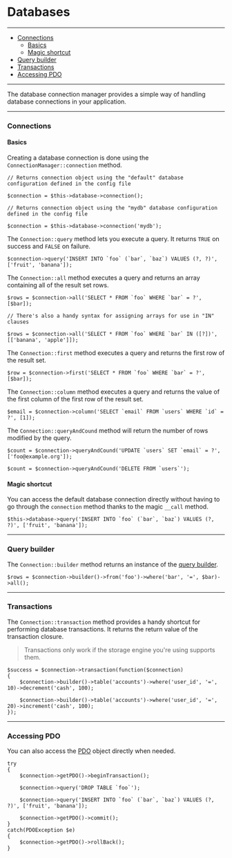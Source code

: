 # Databases

--------------------------------------------------------

* [Connections](#connections)
	- [Basics](#connections:basics)
	- [Magic shortcut](#connections:magic_shortcut)
* [Query builder](#query_builder)
* [Transactions](#transactions)
* [Accessing PDO](#accessing_pdo)

--------------------------------------------------------

The database connection manager provides a simple way of handling database connections in your application.

--------------------------------------------------------

<a id="connections"></a>

### Connections

<a id="connections:basics"></a>

#### Basics

Creating a database connection is done using the ```ConnectionManager::connection``` method.

	// Returns connection object using the "default" database configuration defined in the config file

	$connection = $this->database->connection();

	// Returns connection object using the "mydb" database configuration defined in the config file

	$connection = $this->database->connection('mydb');

The ```Connection::query``` method lets you execute a query. It returns ```TRUE``` on success and ```FALSE``` on failure.

	$connection->query('INSERT INTO `foo` (`bar`, `baz`) VALUES (?, ?)', ['fruit', 'banana']);

The ```Connection::all``` method executes a query and returns an array containing all of the result set rows.

	$rows = $connection->all('SELECT * FROM `foo` WHERE `bar` = ?', [$bar]);

	// There's also a handy syntax for assigning arrays for use in "IN" clauses

	$rows = $connection->all('SELECT * FROM `foo` WHERE `bar` IN ([?])', [['banana', 'apple']]);

The ```Connection::first``` method executes a query and returns the first row of the result set.

	$row = $connection->first('SELECT * FROM `foo` WHERE `bar` = ?', [$bar]);

The ```Connection::column``` method executes a query and returns the value of the first column of the first row of the result set.

	$email = $connection->column('SELECT `email` FROM `users` WHERE `id` = ?', [1]);

The ```Connection::queryAndCound``` method will return the number of rows modified by the query.

	$count = $connection->queryAndCound('UPDATE `users` SET `email` = ?', ['foo@example.org']);

	$count = $connection->queryAndCound('DELETE FROM `users`');

<a id="connections:magic_shortcut"></a>

#### Magic shortcut

You can access the default database connection directly without having to go through the ```connection``` method thanks to the magic ```__call``` method.

	$this->database->query('INSERT INTO `foo` (`bar`, `baz`) VALUES (?, ?)', ['fruit', 'banana']);

--------------------------------------------------------

<a id="query_builder"></a>

### Query builder

The ```Connection::builder``` method returns an instance of the [query builder](:base_url:/docs/:version:/databases:query-builder).

	$rows = $connection->builder()->from('foo')->where('bar', '=', $bar)->all();

--------------------------------------------------------

<a id="transactions"></a>

### Transactions

The ```Connection::transaction``` method provides a handy shortcut for performing database transactions. It returns the return value of the transaction closure.

> Transactions only work if the storage engine you're using supports them.

	$success = $connection->transaction(function($connection)
	{
		$connection->builder()->table('accounts')->where('user_id', '=', 10)->decrement('cash', 100);

		$connection->builder()->table('accounts')->where('user_id', '=', 20)->increment('cash', 100);
	});

--------------------------------------------------------

<a id="accessing_pdo"></a>

### Accessing PDO

You can also access the [PDO](http://php.net/manual/en/book.pdo.php) object directly when needed.

	try
	{
		$connection->getPDO()->beginTransaction();
		
		$connection->query('DROP TABLE `foo`');

		$connection->query('INSERT INTO `foo` (`bar`, `baz`) VALUES (?, ?)', ['fruit', 'banana']);

		$connection->getPDO()->commit();
	}
	catch(PDOException $e)
	{
		$connection->getPDO()->rollBack();
	}